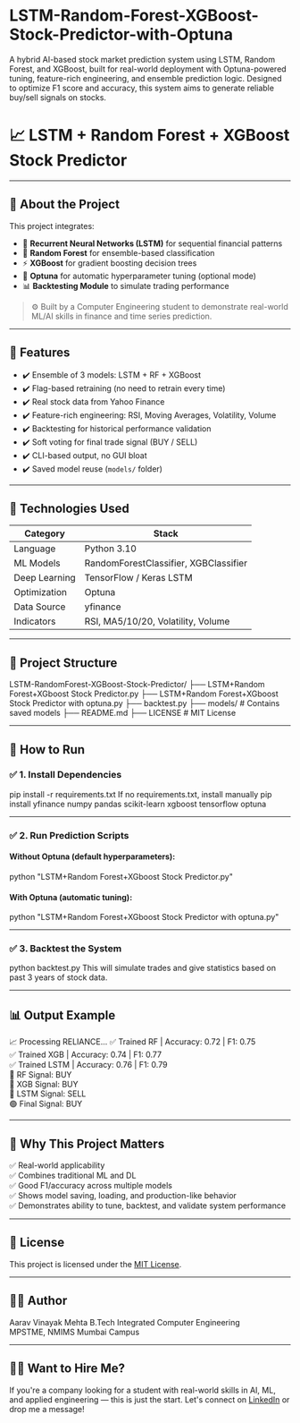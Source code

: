 # LSTM-Random-Forest-XGBoost-Stock-Predictor-with-Optuna
A hybrid AI-based stock market prediction system using LSTM, Random Forest, and XGBoost, built for real-world deployment with Optuna-powered tuning, feature-rich engineering, and ensemble prediction logic. Designed to optimize F1 score and accuracy, this system aims to generate reliable buy/sell signals on stocks.
# 📈 LSTM + Random Forest + XGBoost Stock Predictor

---

## 🚀 About the Project
This project integrates:
- 🔁 **Recurrent Neural Networks (LSTM)** for sequential financial patterns
- 🌲 **Random Forest** for ensemble-based classification
- ⚡ **XGBoost** for gradient boosting decision trees
- 🎯 **Optuna** for automatic hyperparameter tuning (optional mode)
- 📊 **Backtesting Module** to simulate trading performance

> ⚙️ Built by a Computer Engineering student to demonstrate real-world ML/AI skills in finance and time series prediction.

---

## 📌 Features

- ✔️ Ensemble of 3 models: LSTM + RF + XGBoost
- ✔️ Flag-based retraining (no need to retrain every time)
- ✔️ Real stock data from Yahoo Finance
- ✔️ Feature-rich engineering: RSI, Moving Averages, Volatility, Volume
- ✔️ Backtesting for historical performance validation
- ✔️ Soft voting for final trade signal (BUY / SELL)
- ✔️ CLI-based output, no GUI bloat
- ✔️ Saved model reuse (`models/` folder)

---

## 🧠 Technologies Used

| Category         | Stack                                |
|------------------|---------------------------------------|
| Language         | Python 3.10                           |
| ML Models        | RandomForestClassifier, XGBClassifier |
| Deep Learning    | TensorFlow / Keras LSTM               |
| Optimization     | Optuna                                |
| Data Source      | yfinance                              |
| Indicators       | RSI, MA5/10/20, Volatility, Volume    |

---

## 📂 Project Structure
LSTM-RandomForest-XGBoost-Stock-Predictor/
├── LSTM+Random Forest+XGboost Stock Predictor.py
├── LSTM+Random Forest+XGboost Stock Predictor with optuna.py
├── backtest.py
├── models/ # Contains saved models
├── README.md
├── LICENSE # MIT License

---

## 🧪 How to Run

### ✅ 1. Install Dependencies
pip install -r requirements.txt
If no requirements.txt, install manually
pip install yfinance numpy pandas scikit-learn xgboost tensorflow optuna

---

### ✅ 2. Run Prediction Scripts
#### Without Optuna (default hyperparameters):
python "LSTM+Random Forest+XGboost Stock Predictor.py"

#### With Optuna (automatic tuning):
python "LSTM+Random Forest+XGboost Stock Predictor with optuna.py"

---

### ✅ 3. Backtest the System
python backtest.py
This will simulate trades and give statistics based on past 3 years of stock data.

---

## 📊 Output Example
📈 Processing RELIANCE...
✅ Trained RF | Accuracy: 0.72 | F1: 0.75  
✅ Trained XGB | Accuracy: 0.74 | F1: 0.77  
✅ Trained LSTM | Accuracy: 0.76 | F1: 0.79  
🔎 RF Signal: BUY  
🔎 XGB Signal: BUY  
🔎 LSTM Signal: SELL  
🟢 Final Signal: BUY  


---

## 🧠 Why This Project Matters

✅ Real-world applicability  
✅ Combines traditional ML and DL  
✅ Good F1/accuracy across multiple models  
✅ Shows model saving, loading, and production-like behavior  
✅ Demonstrates ability to tune, backtest, and validate system performance

---

## 📜 License
This project is licensed under the [MIT License](LICENSE).

---

## 👨‍💻 Author
Aarav Vinayak Mehta
B.Tech Integrated Computer Engineering  
MPSTME, NMIMS Mumbai Campus 

---

## 🙋‍♂️ Want to Hire Me?
If you're a company looking for a student with real-world skills in AI, ML, and applied engineering — this is just the start. Let's connect on [LinkedIn]([https://www.linkedin.com/](https://www.linkedin.com/in/aarav-mehta-16a183337?utm_source=share&utm_campaign=share_via&utm_content=profile&utm_medium=android_app)) or drop me a message!
